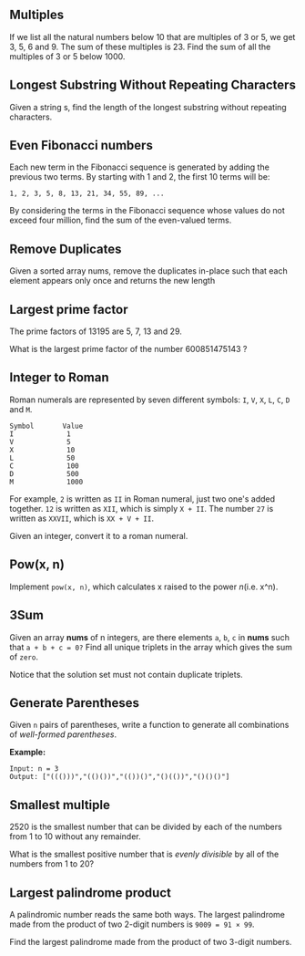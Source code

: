 ## Multiples

If we list all the natural numbers below 10 that are multiples of 3 or 5, we get 3, 5, 6 and 9. The sum of these multiples is 23.
Find the sum of all the multiples of 3 or 5 below 1000.



## Longest Substring Without Repeating Characters

Given a string s, find the length of the longest substring without repeating characters.


## Even Fibonacci numbers


Each new term in the Fibonacci sequence is generated by adding the previous two terms. By starting with 1 and 2, the first 10 terms will be:
```
1, 2, 3, 5, 8, 13, 21, 34, 55, 89, ...
```
By considering the terms in the Fibonacci sequence whose values do not exceed four million, find the sum of the even-valued terms.

## Remove Duplicates

Given a sorted array nums, remove the duplicates in-place such that each element appears only once and returns the new length

## Largest prime factor

The prime factors of 13195 are 5, 7, 13 and 29.

What is the largest prime factor of the number 600851475143 ?


## Integer to Roman

Roman numerals are represented by seven different symbols: `I`, `V`, `X`, `L`, `C`, `D` and `M`.

```
Symbol       Value
I             1
V             5
X             10
L             50
C             100
D             500
M             1000
```

For example, `2` is written as `II` in Roman numeral, just two one's added together. `12` is written as `XII`, which is simply `X + II`. The number `27` is written as `XXVII`, which is `XX + V + II`.

Given an integer, convert it to a roman numeral.


## Pow(x, n)

Implement `pow(x, n)`, which calculates x raised to the power *n*(i.e. x^n).

## 3Sum

Given an array **nums** of n integers, are there elements `a`, `b`, `c` in **nums** such that `a + b + c = 0?` Find all unique triplets in the array which gives the sum of `zero`.

Notice that the solution set must not contain duplicate triplets.

## Generate Parentheses

Given `n` pairs of parentheses, write a function to generate all combinations of *well-formed parentheses*.


**Example:**

```
Input: n = 3
Output: ["((()))","(()())","(())()","()(())","()()()"]
```
## Smallest multiple

2520 is the smallest number that can be divided by each of the numbers from 1 to 10 without any remainder.

What is the smallest positive number that is *evenly divisible* by all of the numbers from 1 to 20?

## Largest palindrome product

A palindromic number reads the same both ways. The largest palindrome made from the product of two 2-digit numbers is `9009 = 91 × 99`.

Find the largest palindrome made from the product of two 3-digit numbers.
